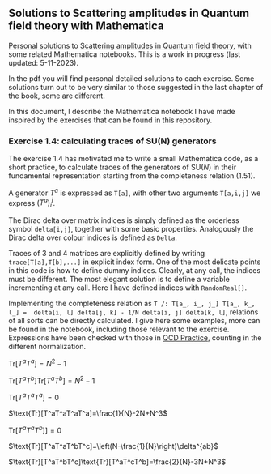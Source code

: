 ## Solutions to Scattering amplitudes in Quantum field theory with Mathematica
<a href="https://mcapuano.com/Solutions_to_Scattering_Amplitudes.pdf">Personal solutions</a> to <a href="">Scattering amplitudes in Quantum field theory</a>, with some related Mathematica notebooks. This is a work in progress (last updated: 5-11-2023).

In the pdf you will find personal detailed solutions to each exercise. Some solutions turn out to be very similar to those suggested in the last chapter of the book, some are different.

In this document, I describe the Mathematica notebook I have made inspired by the exercises that can be found in this repository.

### Exercise 1.4: calculating traces of SU(N) generators
The exercise 1.4 has motivated me to write a small Mathematica code, as a short practice, to calculate traces of the generators of SU($N$) in their fundamental representation starting from the completeness relation (1.51).

A generator $T^a$ is expressed as `T[a]`, with other two arguments `T[a,i,j]` we express $(T^a)_i^j$.

The Dirac delta over matrix indices is simply defined as the orderless symbol `delta[i,j]`, together with some basic properties. Analogously the Dirac delta over colour indices is defined as `Delta`.

Traces of 3 and 4 matrices are explicitly defined by writing `trace[T[a],T[b],...]` in explicit index form. One of the most delicate points in this code is how to define dummy indices. Clearly, at any call, the indices must be different. The most elegant solution is to define a variable incrementing at any call. Here I have defined indices with `RandomReal[]`.

Implementing the completeness relation as `T /: T[a_, i_, j_] T[a_, k_, l_] = 
 delta[i, l] delta[j, k] - 1/N delta[i, j] delta[k, l]`, relations of all sorts can be directly calculated. I give here some examples, more can be found in the notebook, including those relevant to the exercise. Expressions have been checked with those in <a href="http://home.kias.re.kr/MKG/upload/YPschool/Jungillec.pdf">QCD Practice</a>, counting in the different normalization.

 $\text{Tr}[T^aT^a]=N^2-1$
 
 $\text{Tr}[T^aT^b]\text{Tr}[T^aT^b]=N^2-1$

 $\text{Tr}[T^aT^aT^a]=0$

 $\text{Tr}[T^aT^aT^aT^a]=\frac{1}{N}-2N+N^3$
 
$\text{Tr}[T^aT^aT^b]]=0$

$\text{Tr}[T^aT^aT^bT^c]=\left(N-\frac{1}{N}\right)\delta^{ab}$

$\text{Tr}[T^aT^bT^c]\text{Tr}[T^aT^cT^b]=\frac{2}{N}-3N+N^3$

 
